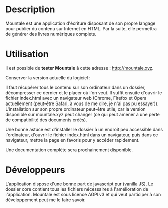 # Description

Mountale est une application d'écriture disposant de son propre langage pour publier du contenu sur Internet en HTML. Par la suite, elle permettra de générer des livres numériques complets.

# Utilisation

Il est possible de **tester Mountale** à cette adresse : http://mountale.xyz.

Conserver la version actuelle du logiciel :

Il faut récupérer tous le contenu sur son ordinateur dans un dossier, décompresser ce dernier et le placer où l'on veut. Il suffit ensuite d'ouvrir le fichier index.html avec un navigateur web (Chrome, Firefox et Opera actuellement (peut-être Safari, à vous de me dire, je n'ai pas pu essayer)). L'installation sur son propre ordinateur peut-être utile, car la version disponible sur mountale.xyz peut changer (ce qui peut amener à une perte de compatibilité des documents créés).

Une bonne astuce est d'installer le dossier à un endroit peu accessible dans l'ordinateur, d'ouvrir le fichier index.html dans un navigateur, puis dans ce navigateur, mettre la page en favoris pour y accéder rapidement.

Une documentation complète sera prochainement disponible.

# Développeurs

L'application dispose d'une bonne part de javascript pur (vanilla JS). Le dossier core contient tous les fichiers nécessaires à l'amélioration de l'application. Mountale est sous licence AGPLv3 et qui veut participer à son développement peut me le faire savoir.